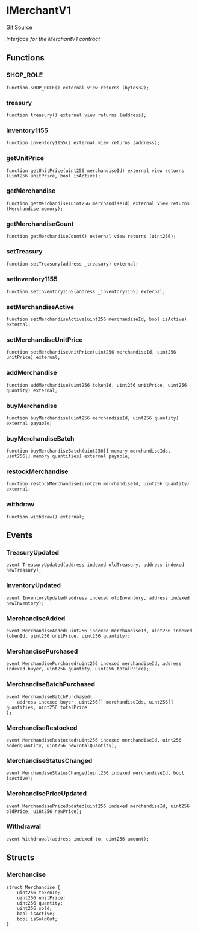 # IMerchantV1
[Git Source](https://github.com//Team3dVidyaGames/Contracts/blob/9e546b382c23d2b0e19e283e91910f7ca89a14f9/src/contracts/interfaces/IMerchantV1.sol)

*Interface for the MerchantV1 contract*


## Functions
### SHOP_ROLE


```solidity
function SHOP_ROLE() external view returns (bytes32);
```

### treasury


```solidity
function treasury() external view returns (address);
```

### inventory1155


```solidity
function inventory1155() external view returns (address);
```

### getUnitPrice


```solidity
function getUnitPrice(uint256 merchandiseId) external view returns (uint256 unitPrice, bool isActive);
```

### getMerchandise


```solidity
function getMerchandise(uint256 merchandiseId) external view returns (Merchandise memory);
```

### getMerchandiseCount


```solidity
function getMerchandiseCount() external view returns (uint256);
```

### setTreasury


```solidity
function setTreasury(address _treasury) external;
```

### setInventory1155


```solidity
function setInventory1155(address _inventory1155) external;
```

### setMerchandiseActive


```solidity
function setMerchandiseActive(uint256 merchandiseId, bool isActive) external;
```

### setMerchandiseUnitPrice


```solidity
function setMerchandiseUnitPrice(uint256 merchandiseId, uint256 unitPrice) external;
```

### addMerchandise


```solidity
function addMerchandise(uint256 tokenId, uint256 unitPrice, uint256 quantity) external;
```

### buyMerchandise


```solidity
function buyMerchandise(uint256 merchandiseId, uint256 quantity) external payable;
```

### buyMerchandiseBatch


```solidity
function buyMerchandiseBatch(uint256[] memory merchandiseIds, uint256[] memory quantities) external payable;
```

### restockMerchandise


```solidity
function restockMerchandise(uint256 merchandiseId, uint256 quantity) external;
```

### withdraw


```solidity
function withdraw() external;
```

## Events
### TreasuryUpdated

```solidity
event TreasuryUpdated(address indexed oldTreasury, address indexed newTreasury);
```

### InventoryUpdated

```solidity
event InventoryUpdated(address indexed oldInventory, address indexed newInventory);
```

### MerchandiseAdded

```solidity
event MerchandiseAdded(uint256 indexed merchandiseId, uint256 indexed tokenId, uint256 unitPrice, uint256 quantity);
```

### MerchandisePurchased

```solidity
event MerchandisePurchased(uint256 indexed merchandiseId, address indexed buyer, uint256 quantity, uint256 totalPrice);
```

### MerchandiseBatchPurchased

```solidity
event MerchandiseBatchPurchased(
    address indexed buyer, uint256[] merchandiseIds, uint256[] quantities, uint256 totalPrice
);
```

### MerchandiseRestocked

```solidity
event MerchandiseRestocked(uint256 indexed merchandiseId, uint256 addedQuantity, uint256 newTotalQuantity);
```

### MerchandiseStatusChanged

```solidity
event MerchandiseStatusChanged(uint256 indexed merchandiseId, bool isActive);
```

### MerchandisePriceUpdated

```solidity
event MerchandisePriceUpdated(uint256 indexed merchandiseId, uint256 oldPrice, uint256 newPrice);
```

### Withdrawal

```solidity
event Withdrawal(address indexed to, uint256 amount);
```

## Structs
### Merchandise

```solidity
struct Merchandise {
    uint256 tokenId;
    uint256 unitPrice;
    uint256 quantity;
    uint256 sold;
    bool isActive;
    bool isSoldOut;
}
```

